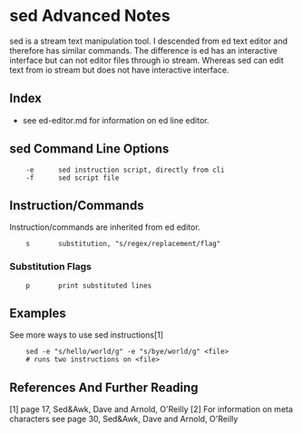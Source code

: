 sed Advanced Notes
==================

sed is a stream text manipulation tool. I descended from ed text editor and
therefore has similar commands. The difference is ed has an interactive
interface but can not editor files through io stream. Whereas sed can edit text
from io stream but does not have interactive interface.

## Index

- see ed-editor.md for information on ed line editor.

## sed Command Line Options

```
    -e      sed instruction script, directly from cli
    -f      sed script file
```

## Instruction/Commands

Instruction/commands are inherited from ed editor.

```
    s       substitution, "s/regex/replacement/flag"
```

### Substitution Flags
```
    p       print substituted lines
```


## Examples

See more ways to use sed instructions[1]
```
    sed -e "s/hello/world/g" -e "s/bye/world/g" <file>
    # runs two instructions on <file>
```

## References And Further Reading

[1] page 17, Sed&Awk, Dave and Arnold, O'Reilly
[2] For information on meta characters see
    page 30, Sed&Awk, Dave and Arnold, O'Reilly

